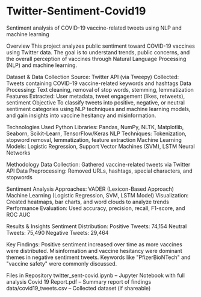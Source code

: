 # Twitter-Sentiment-Covid19
Sentiment analysis of COVID-19 vaccine-related tweets using NLP and machine learning

Overview
This project analyzes public sentiment toward COVID-19 vaccines using Twitter data. The goal is to understand trends, public concerns, and the overall perception of vaccines through Natural Language Processing (NLP) and machine learning.

Dataset & Data Collection
Source: Twitter API (via Tweepy)
Collected: Tweets containing COVID-19 vaccine-related keywords and hashtags
Data Processing: Text cleaning, removal of stop words, stemming, lemmatization
Features Extracted: User metadata, tweet engagement (likes, retweets), sentiment
Objective
To classify tweets into positive, negative, or neutral sentiment categories using NLP techniques and machine learning models, and gain insights into vaccine hesitancy and misinformation.

Technologies Used
Python Libraries: Pandas, NumPy, NLTK, Matplotlib, Seaborn, Scikit-Learn, TensorFlow/Keras
NLP Techniques: Tokenization, stopword removal, lemmatization, feature extraction
Machine Learning Models: Logistic Regression, Support Vector Machines (SVM), LSTM Neural Networks

Methodology
Data Collection: Gathered vaccine-related tweets via Twitter API
Data Preprocessing: Removed URLs, hashtags, special characters, and stopwords


Sentiment Analysis Approaches:
VADER (Lexicon-Based Approach)
Machine Learning (Logistic Regression, SVM, LSTM Model)
Visualization: Created heatmaps, bar charts, and word clouds to analyze trends
Performance Evaluation: Used accuracy, precision, recall, F1-score, and ROC AUC

Results & Insights
Sentiment Distribution:
Positive Tweets: 74,154
Neutral Tweets: 75,490
Negative Tweets: 29,464

Key Findings:
Positive sentiment increased over time as more vaccines were distributed.
Misinformation and vaccine hesitancy were dominant themes in negative sentiment tweets.
Keywords like "PfizerBioNTech" and "vaccine safety" were commonly discussed.

Files in Repository
twitter_sent-covid.ipynb – Jupyter Notebook with full analysis
Covid 19 Report.pdf – Summary report of findings
data/covid19_tweets.csv – Collected dataset (if shareable)




